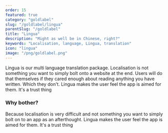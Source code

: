 ```yaml
---
order: 15
featured: true
category: "goldlabel"
slug: "/goldlabel/lingua"
parentSlug: "/goldlabel"
title: "Lingua"
description: "Might as well be in Chinese, right?"
keywords: "Localisation, language, Lingua, translation"
icon: "lingua"
image: "/png/goldlabel.png"
---
```

Lingua is our multi language translation package. Localisation is not something you want to simply bolt onto a website at the end. Users will do that themselves if they cared enough about reading anything you have written. Which they don't. Lingua makes the user feel the app is aimed for them. It's a trust thing

### Why bother?
Because localisation is very difficult and not something you want to simply bolt 
on to an app as an afterthought. Lingua makes the user feel the app is aimed for them. It's a trust thing